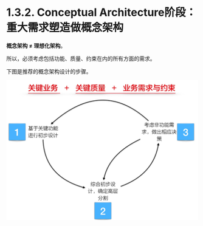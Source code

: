 # 1.3.2. Conceptual Architecture阶段：重大需求塑造做概念架构

**概念架构 ≠ 理想化架构**。

所以，必须考虑包括功能、质量、约束在内的所有方面的需求。

下图是推荐的概念架构设计的步骤。

![概念架构设计的步骤](images/概念架构设计的步骤.jpg)
